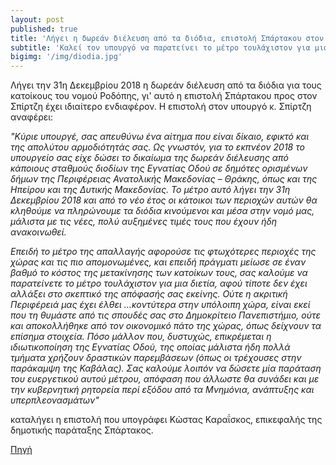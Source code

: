 ```yaml
---
layout: post
published: true
title: 'Λήγει η δωρεάν διέλευση από τα διόδια, επιστολή Σπάρτακου στον Σπίρτζη'
subtitle: 'Καλεί τον υπουργό να παρατείνει το μέτρο τουλάχιστον για μια διετία'
bigimg: '/img/diodia.jpg'	
---
```


Λήγει την 31η Δεκεμβρίου 2018 η δωρεάν διέλευση από τα διόδια για τους κατοίκους του νομού Ροδόπης, γι' αυτό η επιστολή Σπάρτακου προς στον Σπίρτζη έχει ιδιαίτερο ενδιαφέρον. Η επιστολή στον υπουργό κ. Σπίρτζη αναφέρει:

 *"Κύριε υπουργέ, σας απευθύνω ένα αίτημα που είναι δίκαιο, εφικτό και της απολύτου αρμοδιότητάς σας. Ως γνωστόν, για το εκπνέον 2018 το υπουργείο σας είχε δώσει το δικαίωμα της δωρεάν διέλευσης από κάποιους σταθμούς διοδίων της Εγνατίας Οδού σε δημότες ορισμένων δήμων της Περιφέρειας Ανατολικής Μακεδονίας – Θράκης, όπως και της Ηπείρου και της Δυτικής Μακεδονίας. Το μέτρο αυτό λήγει την 31η Δεκεμβρίου 2018 και από το νέο έτος οι κάτοικοι των περιοχών αυτών θα κληθούμε να πληρώνουμε τα διόδια κινούμενοι και μέσα στην νομό μας, μάλιστα με τις νέες, πολύ αυξημένες τιμές τους που έχουν ήδη ανακοινωθεί.*

*Επειδή το μέτρο της απαλλαγής αφορούσε τις φτωχότερες περιοχές της χώρας και τις πιο απομονωμένες, και επειδή πράγματι μείωσε σε έναν βαθμό το κόστος της μετακίνησης των κατοίκων τους, σας καλούμε να παρατείνετε το μέτρο τουλάχιστον για μια διετία, αφού τίποτε δεν έχει αλλάξει στο σκεπτικό της απόφασής σας εκείνης. Ούτε η ακριτική Περιφέρειά μας έχει έλθει …κοντύτερα στην υπόλοιπη χώρα, είναι εκεί που τη θυμάστε από τις σπουδές σας στο Δημοκρίτειο Πανεπιστήμιο, ούτε και αποκολλήθηκε από τον οικονομικό πάτο της χώρας, όπως δείχνουν τα επίσημα στοιχεία. Πόσο μάλλον που, δυστυχώς, επικρέμεται η ιδιωτικοποίηση της Εγνατίας Οδού, της οποίας μάλιστα ήδη πολλά τμήματα χρήζουν δραστικών παρεμβάσεων (όπως οι τρέχουσες στην παράκαμψη της Καβάλας). Σας καλούμε λοιπόν να δώσετε μία παράταση του ευεργετικού αυτού μέτρου, απόφαση που άλλωστε θα συνάδει και με την κυβερνητική ρητορεία περί εξόδου από τα Μνημόνια, ανάπτυξης και υπερπλεονασμάτων"*

καταλήγει η επιστολή που υπογράφει Κώστας Καραΐσκος, επικεφαλής της δημοτικής παράταξης Σπάρτακος.



[Πηγή](https://www.xronos.gr/koinonia/ligei-i-dorean-dieleysi-apo-ta-diodia-epistoli-spartakoy-ston-spirtzi)


